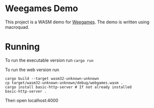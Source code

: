 # Weegames Demo
This project is a WASM demo for [Weegames](https://github.com/yeahross0/weegames). The demo is written using macroquad.

# Running
To run the executable version run ``cargo run``

To run the web version run

```
cargo build --target wasm32-unknown-unknown
cp target/wasm32-unknown-unknown/debug/webgames.wasm .
cargo install basic-http-server # If not already installed
basic-http-server .
```

Then open localhost:4000